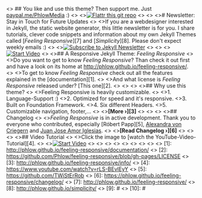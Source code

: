 <> ## You like and use this theme? Then support me. Just [paypal.me/PhlowMedia](https://www.paypal.me/PhlowMedia) :)
<>
<>[![Flattr this git repo](http://api.flattr.com/button/flattr-badge-large.png)](https://flattr.com/submit/auto?user_id=Phlow&url=https://github.com/Phlow/feeling-responsive&title=Support%20Feeling%20Responsive%20Jekyll%20Theme&language=en_GB&tags=github,jekyll,theme,webdesign&category=software)
<>
<>
<># Newsletter: Stay in Touch for Future Updates
<>
<>If you are a webdesigner interested in Jekyll, the static website generator, this little newsletter is for you. I share tutorials, clever code snippets and information about my own Jekyll Themes called [*Feeling Responsive*][7] and [*Simplicity*][8]. Please don't expect weekly emails :)
<>
<>[![Subscribe to Jekyll Newsletter](https://phlow.github.io/static/tinyletter_subscribe_button.png)](https://tinyletter.com/feeling-responsive)
<>
<>
<>[![Start Video](https://github.com/Phlow/feeling-responsive/blob/gh-pages/images/video-feeling-responsive-1280x720.jpg)](https://www.youtube.com/embed/3b5zCFSmVvU)
<>
<>## A Responsive Jekyll Theme: *Feeling Responsive*
<>
<>Do you want to get to know *Feeling Responsive*? Than check it out first and have a look on its home at  <http://phlow.github.io/feeling-responsive/>.
<>
<>To get to know *Feeling Responsive* check out all the features explained in the [documentation][1].
<>
<>And what license is *Feeling Responsive* released under? [This one][2].
<>
<>
<>
<>## Why use this theme?
<>
<>Feeling Responsive is heavily customizable.
<>
<>1. Language-Support :)
<>2. Optimized for speed and it's responsive.
<>3. Built on Foundation Framework.
<>4. Six different Headers.
<>5. Customizable navigation, footer,...
<>
<>**[More ›][3]**
<>
<>
<>
<>## Changelog
<>
<>*Feeling Responsive* is in active development. Thank you to everyone who contributed, especially [Róbert Papp][5], [Alexandra von Criegern](https://github.com/plutonik-a) and [Juan Jose Amor Iglesias](https://github.com/jjamor).
<>
<>**[Read Changelog ›][6]**
<>
<>
<>
<>## Video Tutorial
<>
<>Click the image to [watch the YouTube-Video-Tutorial][4].
<>
<>[![Start Video](https://github.com/Phlow/feeling-responsive/blob/gh-pages/images/video-feeling-responsive-tutorial-frontpage.jpg)](https://www.youtube.com/watch?v=rLS-BEvlEyY)
<>
<>
<>
<>
<>
<>
<>
<>
<> [1]: http://phlow.github.io/feeling-responsive/documentation/
<> [2]: https://github.com/Phlow/feeling-responsive/blob/gh-pages/LICENSE
<> [3]: http://phlow.github.io/feeling-responsive/info/
<> [4]: https://www.youtube.com/watch?v=rLS-BEvlEyY
<> [5]: https://github.com/TWiStErRob
<> [6]: https://phlow.github.io/feeling-responsive/changelog/
<> [7]: http://phlow.github.io/feeling-responsive/
<> [8]: http://phlow.github.io/simplicity/
<> [9]: #
<> [10]: #
